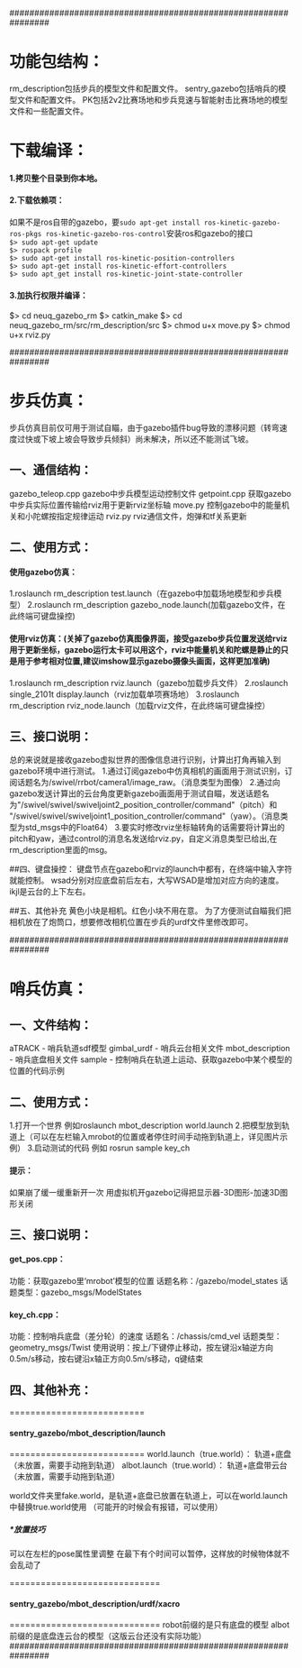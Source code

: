 ################################################################
# 功能包结构：
rm_description包括步兵的模型文件和配置文件。
sentry_gazebo包括哨兵的模型文件和配置文件。
PK包括2v2比赛场地和步兵竞速与智能射击比赛场地的模型文件和一些配置文件。

# 下载编译：
#### 1.拷贝整个目录到你本地。
#### 2.下载依赖项：
如果不是ros自带的gazebo，要`sudo apt-get install ros-kinetic-gazebo-ros-pkgs ros-kinetic-gazebo-ros-control`安装ros和gazebo的接口  
`$> sudo apt-get update`  
`$> rospack profile`  
`$> sudo apt-get install ros-kinetic-position-controllers`  
`$> sudo apt-get install ros-kinetic-effort-controllers`  
`$> sudo apt_get install ros-kinetic-joint-state-controller`  
#### 3.加执行权限并编译：
$> cd neuq_gazebo_rm
$> catkin_make
$> cd neuq_gazebo_rm/src/rm_description/src
$> chmod u+x move.py
$> chmod u+x rviz.py


################################################################
# 步兵仿真：
步兵仿真目前仅可用于测试自瞄，由于gazebo插件bug导致的漂移问题（转弯速度过快或下坡上坡会导致步兵倾斜）尚未解决，所以还不能测试飞坡。

## 一、通信结构：
gazebo_teleop.cpp	gazebo中步兵模型运动控制文件
getpoint.cpp		获取gazebo中步兵实际位置传输给rviz用于更新rviz坐标轴
move.py		控制gazebo中的能量机关和小陀螺按指定规律运动
rviz.py			rviz通信文件，炮弹和tf关系更新


## 二、使用方式：
#### 使用gazebo仿真：
1.roslaunch rm_description test.launch（在gazebo中加载场地模型和步兵模型）
2.roslaunch rm_description gazebo_node.launch(加载gazebo文件，在此终端可键盘操控)
#### 使用rviz仿真：(关掉了gazebo仿真图像界面，接受gazebo步兵位置发送给rviz用于更新坐标，gazebo运行太卡可以用这个，rviz中能量机关和陀螺是静止的只是用于参考相对位置,建议imshow显示gazebo摄像头画面，这样更加准确)
1.roslaunch rm_description rviz.launch（gazebo加载步兵文件）
2.roslaunch single_2101t display.launch（rviz加载单项赛场地）
3.roslaunch rm_description rviz_node.launch（加载rviz文件，在此终端可键盘操控）


## 三、接口说明：
总的来说就是接收gazebo虚拟世界的图像信息进行识别，计算出打角再输入到gazebo环境中进行测试。
1.通过订阅gazebo中仿真相机的画面用于测试识别，订阅话题名为/swivel/rrbot/camera1/image_raw。（消息类型为图像）
2.通过向gazebo发送计算出的云台角度更新gazebo画面用于测试自瞄，发送话题名为"/swivel/swivel/swiveljoint2_position_controller/command"（pitch）和
"/swivel/swivel/swiveljoint1_position_controller/command"（yaw）。（消息类型为std_msgs中的Float64）
3.要实时修改rviz坐标轴转角的话需要将计算出的pitch和yaw，通过control的消息名发送给rviz.py，自定义消息类型已给出,在rm_description里面的msg。


##四、键盘操控：
键盘节点在gazebo和rviz的launch中都有，在终端中输入字符就能控制。
wsad分别对应底盘前后左右，大写WSAD是增加对应方向的速度。
ikjl是云台的上下左右。


##五、其他补充
黄色小块是相机。红色小块不用在意。
为了方便测试自瞄我们把相机放在了炮筒口，想要修改相机位置在步兵的urdf文件里修改即可。

################################################################
# 哨兵仿真：
## 一、文件结构：
aTRACK - 哨兵轨道sdf模型
gimbal_urdf - 哨兵云台相关文件
mbot_description - 哨兵底盘相关文件
sample - 控制哨兵在轨道上运动、获取gazebo中某个模型的位置的代码示例


## 二、使用方式：
1.打开一个世界 例如roslaunch mbot_description world.launch
2.把模型放到轨道上（可以在左栏输入mrobot的位置或者停住时间手动拖到轨道上，详见图片示例）
3.启动测试的代码 例如 rosrun sample key_ch

#### 提示：
如果崩了缓一缓重新开一次
用虚拟机开gazebo记得把显示器-3D图形-加速3D图形关闭


## 三、接口说明：
#### get_pos.cpp：
功能：获取gazebo里‘mrobot’模型的位置
话题名称：/gazebo/model_states
话题类型：gazebo_msgs/ModelStates

#### key_ch.cpp：
功能：控制哨兵底盘（差分轮）的速度
话题名：/chassis/cmd_vel
话题类型：geometry_msgs/Twist
使用说明：按上/下键停止移动，按左键沿x轴逆方向0.5m/s移动，按右键沿x轴正方向0.5m/s移动，q键结束


## 四、其他补充：
==========================
#### sentry_gazebo/mbot_description/launch
==========================
world.launch（true.world）： 轨道+底盘（未放置，需要手动拖到轨道）
albot.launch（true.world）： 轨道+底盘带云台（未放置，需要手动拖到轨道）

world文件夹里fake.world，是轨道+底盘已放置在轨道上，可以在world.launch中替换true.world使用
（可能开的时候会有报错，可以使用）
##### *放置技巧
可以在左栏的pose属性里调整
在最下有个时间可以暂停，这样放的时候物体就不会乱动了

=============================
#### sentry_gazebo/mbot_description/urdf/xacro
=============================
robot前缀的是只有底盘的模型
albot前缀的是底盘连云台的模型（这版云台还没有实际功能）
################################################################
